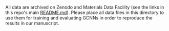 All data are archived on Zenodo and Materials Data Facility (see the links in this repo's main [README.md](../README.md)). Please place all data files in this directory to use them for training and evaluating GCNNs in order to reproduce the results in our manuscript.
